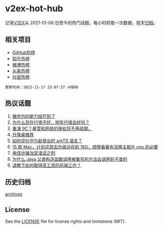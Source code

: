 # v2ex-hot-hub

 记录[V2EX](https://www.v2ex.com/)从 2021-01-06 日至今的热门话题。每小时抓取一次数据，按天[归档](archives)。
 
 ## 相关项目

- [GitHub热榜](https://github.com/snaildev/github-hot-hub)
- [知乎热榜](https://github.com/snaildev/zhihu-hot-hub)
- [微博热榜](https://github.com/snaildev/weibo-hot-hub)
- [头条热榜](https://github.com/snaildev/toutiao-hot-hub)
- [抖音热榜](https://github.com/snaildev/douyin-hot-hub)


 `更新时间：2022-11-17 23:07:27 +0800`

## 热议话题

1. [被外包的能力给吓到了](https://www.v2ex.com/t/895875)
1. [为什么现在行情不好，明年行情会好吗？](https://www.v2ex.com/t/895868)
1. [重演 9C？暴雪和网易的授权将不再续期。](https://www.v2ex.com/t/895884)
1. [升降桌推荐](https://www.v2ex.com/t/895826)
1. [如何评价华为新提出的 arkTS 语言？](https://www.v2ex.com/t/895887)
1. [15 款 Mac，计划这周去升级运存到 16G，顺便看看有没换主板升 cpu 的必要](https://www.v2ex.com/t/895846)
1. [电信诈骗当受凌迟之刑](https://www.v2ex.com/t/895883)
1. [为什么 Java 父类构造函数调用被重写的方法会调用到子类的](https://www.v2ex.com/t/895919)
1. [请教下如何取得高工资的前端工作？](https://www.v2ex.com/t/895828)

## 历史归档

[archives](archives)

## License

See the [LICENSE](LICENSE) file for license rights and limitations (MIT).
